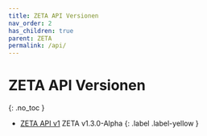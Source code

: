 ```yaml
---
title: ZETA API Versionen
nav_order: 2
has_children: true
parent: ZETA
permalink: /api/
---
```


# ZETA API Versionen
{: .no_toc }

- [ZETA API v1](https://gematik.github.io/ZETA/api/v1/)
  ZETA v1.3.0-Alpha
  {: .label .label-yellow }
